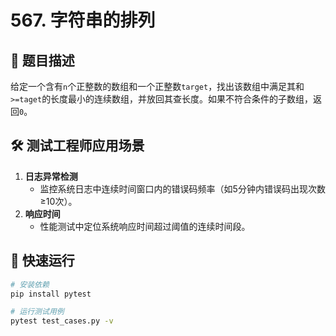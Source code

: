 # 567. 字符串的排列

## 🎯 题目描述
给定一个含有`n`个正整数的数组和一个正整数`target`，找出该数组中满足其和`>=taget`的长度最小的连续数组，并放回其查长度。如果不符合条件的子数组，返回`0`。

## 🛠️ 测试工程师应用场景
1. **日志异常检测**  
   - 监控系统日志中连续时间窗口内的错误码频率（如5分钟内错误码出现次数≥10次）。
2. **响应时间**  
   - 性能测试中定位系统响应时间超过阈值的连续时间段。

## 🚀 快速运行
```bash
# 安装依赖
pip install pytest

# 运行测试用例
pytest test_cases.py -v